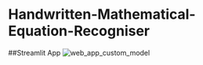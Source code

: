 # Handwritten-Mathematical-Equation-Recogniser
##Streamlit App
![web_app_custom_model](https://user-images.githubusercontent.com/61639823/182600439-1e5bd364-dc5c-4a1c-830c-839b794a0800.png)
